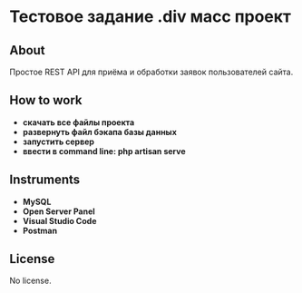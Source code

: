 # Тестовое задание .div масс проект

## About

Простое REST API для приёма и обработки заявок пользователей сайта.

## How to work

- **скачать все файлы проекта**
- **развернуть файл бэкапа базы данных**
- **запустить сервер**
- **ввести в command line: php artisan serve**

## Instruments

- **MySQL**
- **Open Server Panel**
- **Visual Studio Code**
- **Postman**

## License

No license.
